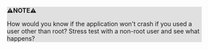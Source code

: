 <div style="margin:2em; background-color: #e0e0e0;">

<strong>⚠️NOTE️️️⚠️</strong>

How would you know if the application won't crash if you used a user other than root? Stress test with a non-root user and see what happens?
</div>

